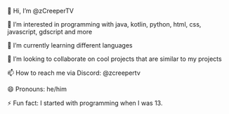 👋 Hi, I’m @zCreeperTV

👀 I’m interested in programming with java, kotlin, python, html, css, javascript, gdscript and more

🌱 I’m currently learning different languages

💞️ I’m looking to collaborate on cool projects that are similar to my projects

📫 How to reach me via Discord: @zcreepertv

😄 Pronouns: he/him

⚡ Fun fact: I started with programming when I was 13.
